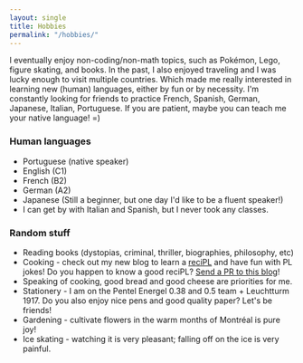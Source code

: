 ```yaml
---
layout: single
title: Hobbies
permalink: "/hobbies/"
---
```


I eventually enjoy non-coding/non-math topics, such as Pokémon, Lego, figure skating, and books. In the past, I also enjoyed traveling and I was lucky enough to visit multiple countries. Which made me really interested in learning new (human) languages, either by fun or by necessity. I'm constantly looking for friends to practice French, Spanish, German, Japanese, Italian, Portuguese. If you are patient, maybe you can teach me your native language! =) 

### Human languages

* Portuguese (native speaker)
* English (C1)
* French (B2)
* German (A2)
* Japanese (Still a beginner, but one day I'd like to be a fluent speaker!)
* I can get by with Italian and Spanish, but I never took any classes.

### Random stuff

* Reading books (dystopias, criminal, thriller, biographies, philosophy, etc)
* Cooking - check out my new blog to learn a [reciPL](https://recipl.es/) and have fun with PL jokes! Do you happen to know a good reciPL? [Send a PR to this blog](https://github.com/reciples/reciples.github.io)!
* Speaking of cooking, good bread and good cheese are priorities for me. 
* Stationery - I am on the Pentel Energel 0.38 and 0.5 team + Leuchtturm 1917. Do you also enjoy nice pens and good quality paper? Let's be friends!
* Gardening - cultivate flowers in the warm months of Montréal is pure joy!
* Ice skating - watching it is very pleasant; falling off on the ice is very painful.



